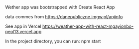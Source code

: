 Wether app was bootstrapped with Create React App

data commes from https://danepubliczne.imgw.pl/apiinfo

See app in Vercel https://weather-app-with-react-mgayionbo-peol13.vercel.app

In the project directory, you can run: npm start

